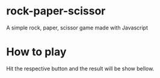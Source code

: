 # rock-paper-scissor

A simple rock, paper, scissor game made with Javascript

# How to play

Hit the respective button and the result will be show bellow.